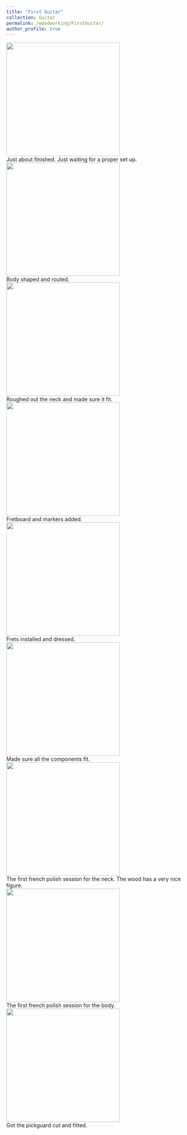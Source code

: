 ```yaml
---
title: "First Guitar"
collection: Guitar
permalink: /woodworking/FirstGuitar/
author_profile: true
---
```


<div class="gallery">
  <a target="_blank" href="http://malachycampbell.github.io/images/G10.jpeg">
    <img src="http://malachycampbell.github.io/images/G10.jpeg" alt="" width="300">
  </a>
  <div class="desc">Just about finished. Just waiting for a proper set up.</div>
</div>

<div class="gallery">
  <a target="_blank" href="http://malachycampbell.github.io/images/G1.JPG">
    <img src="http://malachycampbell.github.io/images/G1.JPG" alt="" width="300">
  </a>
  <div class="desc">Body shaped and routed.</div>
</div>

<div class="gallery">
  <a target="_blank" href="http://malachycampbell.github.io/images/G2.jpg">
    <img src="http://malachycampbell.github.io/images/G2.jpg" alt="" width="300">
  </a>
  <div class="desc">Roughed out the neck and made sure it fit.</div>
</div>

<div class="gallery">
  <a target="_blank" href="http://malachycampbell.github.io/images/G3.jpeg">
    <img src="http://malachycampbell.github.io/images/G3.jpeg" alt="" width="300">
  </a>
  <div class="desc">Fretboard and markers added.</div>
</div>

<div class="gallery">
  <a target="_blank" href="http://malachycampbell.github.io/images/G5.jpeg">
    <img src="http://malachycampbell.github.io/images/G5.jpeg" alt="" width="300">
  </a>
  <div class="desc">Frets installed and dressed.</div>
</div>

<div class="gallery">
  <a target="_blank" href="http://malachycampbell.github.io/images/G6.jpeg">
    <img src="http://malachycampbell.github.io/images/G6.jpeg" alt="" width="300">
  </a>
  <div class="desc">Made sure all the components fit.</div>
</div>

<div class="gallery">
  <a target="_blank" href="http://malachycampbell.github.io/images/G7.jpeg">
    <img src="http://malachycampbell.github.io/images/G7.jpeg" alt="" width="300">
  </a>
  <div class="desc">The first french polish session for the neck. The wood has a very nice figure. </div>
</div>

<div class="gallery">
  <a target="_blank" href="http://malachycampbell.github.io/images/G8.jpeg">
    <img src="http://malachycampbell.github.io/images/G8.jpeg" alt="" width="300">
  </a>
  <div class="desc">The first french polish session for the body.</div>
</div>

<div class="gallery">
  <a target="_blank" href="http://malachycampbell.github.io/images/G9.jpeg">
    <img src="http://malachycampbell.github.io/images/G9.jpeg" alt="" width="300">
  </a>
  <div class="desc">Got the pickguard cut and fitted.</div>
</div>
